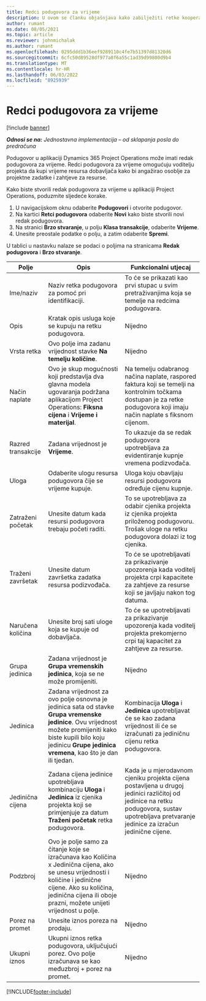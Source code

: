 ```yaml
---
title: Redci podugovora za vrijeme
description: U ovom se članku objašnjava kako zabilježiti retke kooperanta za vrijeme i zabilježiti nabavu vremena od dobavljača.
author: rumant
ms.date: 08/05/2021
ms.topic: article
ms.reviewer: johnmichalak
ms.author: rumant
ms.openlocfilehash: 0295ddd1b36eef9289110c4fe7b51397d81320d6
ms.sourcegitcommit: 6cfc50d89528df977a8f6a55c1ad39d99800d9b4
ms.translationtype: MT
ms.contentlocale: hr-HR
ms.lasthandoff: 06/03/2022
ms.locfileid: "8925939"
---
```

# <a name="subcontract-lines-for-time"></a>Redci podugovora za vrijeme

[!include [banner](../../includes/dataverse-preview.md)]

_**Odnosi se na:** Jednostavna implementacija – od sklapanja posla do predračuna_

Podugovor u aplikaciji Dynamics 365 Project Operations može imati redak podugovora za vrijeme. Redci podugovora za vrijeme omogućuju voditelju projekta da kupi vrijeme resursa dobavljača kako bi angažirao osoblje za projektne zadatke i zahtjeve za resurse.

Kako biste stvorili redak podugovora za vrijeme u aplikaciji Project Operations, poduzmite sljedeće korake.

1. U navigacijskom oknu odaberite **Podugovori** i otvorite podugovor.
2. Na kartici **Retci podugovora** odaberite **Novi** kako biste stvorili novi redak podugovora.
3. Na stranici **Brzo stvaranje**, u polju **Klasa transakcije**, odaberite **Vrijeme**.
4. Unesite preostale podatke o polju, a zatim odaberite **Spremi**.

  U tablici u nastavku nalaze se podaci o poljima na stranicama **Redak podugovora** i **Brzo stvaranje**.

| **Polje** | **Opis** | **Funkcionalni utjecaj** |
| --- | --- | --- |
| Ime/naziv | Naziv retka podugovora za pomoć pri identifikaciji. | To će se prikazati kao prvi stupac u svim pretraživanjima koja se temelje na redcima podugovara. |
| Opis | Kratak opis usluga koje se kupuju na retku podugovora. |Nijedno |
| Vrsta retka |   Ovo polje ima zadanu vrijednost stavke **Na temelju količine**.| Nijedno |
| Način naplate | Ovo je skup mogućnosti koji predstavlja dva glavna modela ugovaranja podržana aplikacijom Project Operations: **Fiksna cijena** i **Vrijeme i materijal**. | Na temelju odabranog načina naplate, raspored faktura koji se temelji na kontrolnim točkama dostupan je za retke podugovora koji imaju način naplate s fiksnom cijenom. |
| Razred transakcije | Zadana vrijednost je **Vrijeme**. | To ukazuje da se redak podugovora upotrebljava za evidentiranje kupnje vremena podizvođača. |
| Uloga | Odaberite ulogu resursa podugovora čije se vrijeme kupuje. | Uloga koju obavljaju resursi podugovora određuje cijenu kupnje. |
| Zatraženi početak | Unesite datum kada resursi podugovora trebaju početi raditi. | To se upotrebljava za odabir cjenika projekta iz cjenika projekta priloženog podugovoru. Trošak uloge na retku podugovora dolazi iz tog cjenika. |
| Traženi završetak | Unesite datum završetka zadatka resursa podizvođača. | To će se upotrebljavati za prikazivanje upozorenja kada voditelj projekta crpi kapacitete za zahtjeve za resurse koji se javljaju nakon tog datuma. |
| Naručena količina | Unesite broj sati uloge koja se kupuje od dobavljača. | To će se upotrebljavati za prikazivanje upozorenja kada voditelj projekta prekomjerno crpi taj kapacitet za zahtjeve za resurse. |
| Grupa jedinica | Zadana vrijednost je **Grupa vremenskih jedinica**, koja se ne može promijeniti. | Nijedno|
| Jedinica | Zadana vrijednost za ovo polje osnovna je jedinica sata od stavke **Grupa vremenske jedinice**. Ovu vrijednost možete promijeniti kako biste kupili bilo koju jedinicu **Grupe jedinica vremena**, kao što je dan ili tjedan. | Kombinacija **Uloga** i **Jedinica** upotrebljavat će se kao zadana vrijednost ili će se izračunati za jediničnu cijenu retka podugovora. |
| Jedinična cijena | Zadana cijena jedinice upotrebljava kombinaciju **Uloga** i **Jedinica** iz cjenika projekta koji se primjenjuje za datum **Traženi početak** retka podugovora. | Kada je u mjerodavnom cjeniku projekta cijena postavljena u drugoj jedinici različitoj od jedinice na retku podugovora, sustav upotrebljava pretvaranje jedinice za izračun jedinične cijene. |
| Podzbroj |    Ovo je polje samo za čitanje koje se izračunava kao Količina x Jedinična cijena, ako se unesu vrijednosti i količine i jedinične cijene. Ako su količina, jedinična cijena ili oboje prazni, možete unijeti vrijednost u polje. | Nijedno|
| Porez na promet |   Unesite iznos poreza na prodaju. |Nijedno |
| Ukupni iznos | Ukupni iznos retka podugovora, uključujući porez. Ovo polje izračunava se kao međuzbroj + porez na promet.|Nijedno |

[!INCLUDE[footer-include](../../includes/footer-banner.md)]

